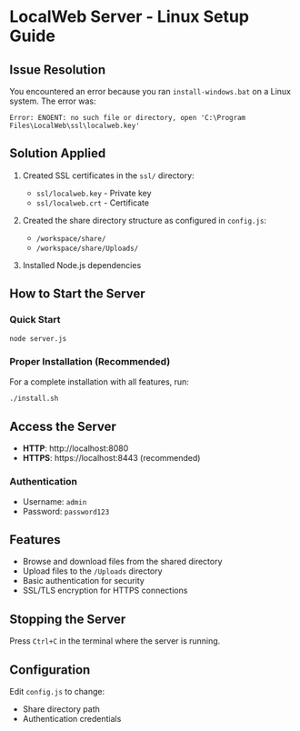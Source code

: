 # LocalWeb Server - Linux Setup Guide

## Issue Resolution

You encountered an error because you ran `install-windows.bat` on a Linux system. The error was:
```
Error: ENOENT: no such file or directory, open 'C:\Program Files\LocalWeb\ssl\localweb.key'
```

## Solution Applied

1. Created SSL certificates in the `ssl/` directory:
   - `ssl/localweb.key` - Private key
   - `ssl/localweb.crt` - Certificate

2. Created the share directory structure as configured in `config.js`:
   - `/workspace/share/`
   - `/workspace/share/Uploads/`

3. Installed Node.js dependencies

## How to Start the Server

### Quick Start
```bash
node server.js
```

### Proper Installation (Recommended)
For a complete installation with all features, run:
```bash
./install.sh
```

## Access the Server

- **HTTP**: http://localhost:8080
- **HTTPS**: https://localhost:8443 (recommended)

### Authentication
- Username: `admin`
- Password: `password123`

## Features

- Browse and download files from the shared directory
- Upload files to the `/Uploads` directory
- Basic authentication for security
- SSL/TLS encryption for HTTPS connections

## Stopping the Server

Press `Ctrl+C` in the terminal where the server is running.

## Configuration

Edit `config.js` to change:
- Share directory path
- Authentication credentials